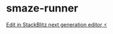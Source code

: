 # smaze-runner

[Edit in StackBlitz next generation editor ⚡️](https://stackblitz.com/~/github.com/thgolimaro/smaze-runner)